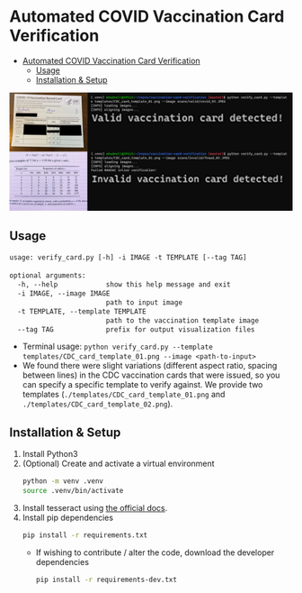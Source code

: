 # Automated COVID Vaccination Card Verification

- [Automated COVID Vaccination Card Verification](#automated-covid-vaccination-card-verification)
  - [Usage](#usage)
  - [Installation & Setup](#installation--setup)

![terminal example](./assets/terminal_ex_duo_bigtext.png)

## Usage

```
usage: verify_card.py [-h] -i IMAGE -t TEMPLATE [--tag TAG]

optional arguments:
  -h, --help            show this help message and exit
  -i IMAGE, --image IMAGE
                        path to input image
  -t TEMPLATE, --template TEMPLATE
                        path to the vaccination template image
  --tag TAG             prefix for output visualization files
```

- Terminal usage: `python verify_card.py --template templates/CDC_card_template_01.png --image <path-to-input>`
- We found there were slight variations (different aspect ratio, spacing between lines) in the CDC vaccination cards that were issued, so you can specify a specific template to verify against. We provide two templates (`./templates/CDC_card_template_01.png` and `./templates/CDC_card_template_02.png`).


## Installation & Setup
1. Install Python3
2. (Optional) Create and activate a virtual environment
    ```bash
    python -m venv .venv
    source .venv/bin/activate
    ```
3. Install tesseract using [the official docs](https://tesseract-ocr.github.io/tessdoc/Installation.html).
3. Install pip dependencies
    ```bash
    pip install -r requirements.txt
    ```
    - If wishing to contribute / alter the code, download the developer dependencies
        ```bash
        pip install -r requirements-dev.txt
        ```

